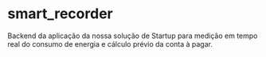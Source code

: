 # smart_recorder
Backend da aplicação da nossa solução de Startup para medição em tempo real do consumo de energia e cálculo prévio da conta à pagar.
